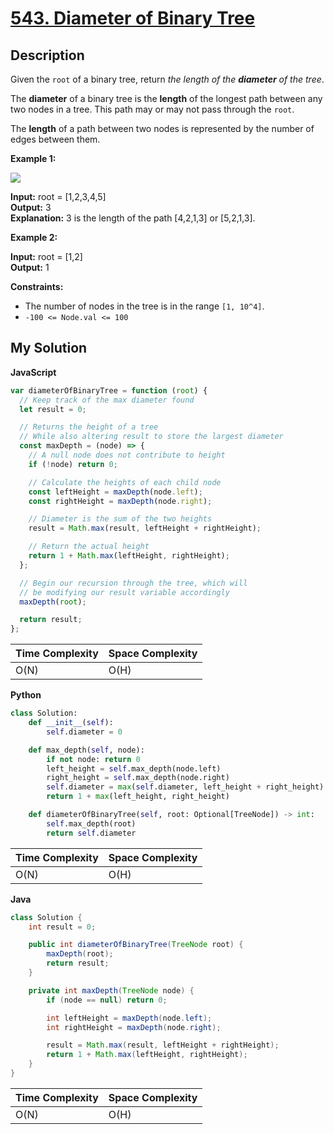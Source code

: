 # [543. Diameter of Binary Tree](https://leetcode.com/problems/binary-of-binary-tree)

## Description

Given the `root` of a binary tree, return _the length of the **diameter** of the tree_.

The **diameter** of a binary tree is the **length** of the longest path between any two nodes in a tree. This path may or may not pass through the `root`.

The **length** of a path between two nodes is represented by the number of edges between them.

**Example 1:**

![](https://assets.leetcode.com/uploads/2021/03/06/diamtree.jpg)

**Input:** root = [1,2,3,4,5]  
**Output:** 3  
**Explanation:** 3 is the length of the path [4,2,1,3] or [5,2,1,3].

**Example 2:**

**Input:** root = [1,2]  
**Output:** 1

**Constraints:**

- The number of nodes in the tree is in the range `[1, 10^4]`.
- `-100 <= Node.val <= 100`

## My Solution

**JavaScript**

```js
var diameterOfBinaryTree = function (root) {
  // Keep track of the max diameter found
  let result = 0;

  // Returns the height of a tree
  // While also altering result to store the largest diameter
  const maxDepth = (node) => {
    // A null node does not contribute to height
    if (!node) return 0;

    // Calculate the heights of each child node
    const leftHeight = maxDepth(node.left);
    const rightHeight = maxDepth(node.right);

    // Diameter is the sum of the two heights
    result = Math.max(result, leftHeight + rightHeight);

    // Return the actual height
    return 1 + Math.max(leftHeight, rightHeight);
  };

  // Begin our recursion through the tree, which will
  // be modifying our result variable accordingly
  maxDepth(root);

  return result;
};
```

| Time Complexity | Space Complexity |
| --------------- | ---------------- |
| O(N)            | O(H)             |

**Python**

```python
class Solution:
    def __init__(self):
        self.diameter = 0

    def max_depth(self, node):
        if not node: return 0
        left_height = self.max_depth(node.left)
        right_height = self.max_depth(node.right)
        self.diameter = max(self.diameter, left_height + right_height)
        return 1 + max(left_height, right_height)

    def diameterOfBinaryTree(self, root: Optional[TreeNode]) -> int:
        self.max_depth(root)
        return self.diameter
```

| Time Complexity | Space Complexity |
| --------------- | ---------------- |
| O(N)            | O(H)             |

**Java**

```java
class Solution {
    int result = 0;

    public int diameterOfBinaryTree(TreeNode root) {
        maxDepth(root);
        return result;
    }

    private int maxDepth(TreeNode node) {
        if (node == null) return 0;

        int leftHeight = maxDepth(node.left);
        int rightHeight = maxDepth(node.right);

        result = Math.max(result, leftHeight + rightHeight);
        return 1 + Math.max(leftHeight, rightHeight);
    }
}
```

| Time Complexity | Space Complexity |
| --------------- | ---------------- |
| O(N)            | O(H)             |
